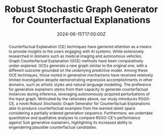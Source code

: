 ---
title: Robust Stochastic Graph Generator for Counterfactual Explanations


event: Microsoft Israel
#event_url: 

location: Online

summary: I gave a talk on my paper on Generative Graph Counterfactuality accepted as oral presentation at AAAI'24.
abstract: Counterfactual Explanation (CE) techniques have garnered attention as a means to provide insights to the users engaging with AI systems. While extensively researched in domains such as medical imaging and autonomous vehicles, Graph Counterfactual Explanation (GCE) methods have been comparatively under-explored. GCEs generate a new graph similar to the original one, with a different outcome grounded on the underlying predictive model. Among these GCE techniques, those rooted in generative mechanisms have received relatively limited investigation despite demonstrating impressive accomplishments in other domains, such as artistic styles and natural language modelling. The preference for generative explainers stems from their capacity to generate counterfactual instances during inference, leveraging autonomously acquired perturbations of the input graph. Motivated by the rationales above, our study introduces RSGG-CE, a novel Robust Stochastic Graph Generator for Counterfactual Explanations able to produce counterfactual examples from the learned latent space considering a partially ordered generation sequence. Furthermore, we undertake quantitative and qualitative analyses to compare RSGG-CE's performance against SoA generative explainers, highlighting its increased ability to engendering plausible counterfactual candidates.

# Talk start and end times.
#   End time can optionally be hidden by prefixing the line with `#`.
date: '2024-06-15T17:00:00Z'
date_end: '2024-06-15T18:00:00Z'
all_day: false

authors: [Bardh Prenkaj]
tags: [deep learning, explainability]

# Is this a featured talk? (true/false)
featured: true

image:
  caption: 'Microsoft Logo'
  focal_point: Right


# links:
#   - icon: twitter
#     icon_pack: fab
#     name: Follow
#     url: https://twitter.com/georgecushen
url_code: 'https://github.com/aiim-research/GRETEL'
url_pdf: 'https://ojs.aaai.org/index.php/AAAI/article/view/30149/32036'
url_slides: '../../../uploads/speeches/microsoft_16_06_2024_speech.pdf'
url_video: ''
# Markdown Slides (optional).
#   Associate this talk with Markdown slides.
#   Simply enter your slide deck's filename without extension.
#   E.g. `slides = "example-slides"` references `content/slides/example-slides.md`.
#   Otherwise, set `slides = ""`.
#slides: example

# Projects (optional).
#   Associate this post with one or more of your projects.
#   Simply enter your project's folder or file name without extension.
#   E.g. `projects = ["internal-project"]` references `content/project/deep-learning/index.md`.
#   Otherwise, set `projects = []`.
#projects:
#  - example
---